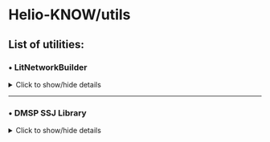 # Helio-KNOW/utils
## List of utilities:
### • LitNetworkBuilder
<details>
<summary>Click to show/hide details</summary>
A collection of tools to aid in: 
1. Harvesting a large body of papers from [ADS](https://ui.adsabs.harvard.edu/ "ADS") using `harvester.py`
2. Recognizing papers of interest based on a list of keywords using `paperMatch.py`
3. Obtaining papers citing the recognized papers using `networkBuilder.py` and then creating a network graph and generating some graph statistics, [more info and demo notebook here!](https://github.com/oms9/LitNetworkBuilder "here")
</details>

---

### •  DMSP SSJ Library
<details>
<summary>Click to show/hide details</summary>
Placeholder text!

</details>